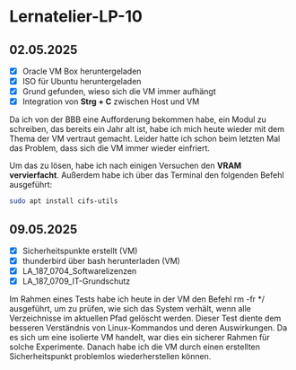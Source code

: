 # Lernatelier-LP-10
## 02.05.2025

- [x] Oracle VM Box heruntergeladen  
- [x] ISO für Ubuntu heruntergeladen  
- [x] Grund gefunden, wieso sich die VM immer aufhängt  
- [x] Integration von **Strg + C** zwischen Host und VM  

Da ich von der BBB eine Aufforderung bekommen habe, ein Modul zu schreiben, das bereits ein Jahr alt ist, habe ich mich heute wieder mit dem Thema der VM vertraut gemacht. Leider hatte ich schon beim letzten Mal das Problem, dass sich die VM immer wieder einfriert.  

Um das zu lösen, habe ich nach einigen Versuchen den **VRAM vervierfacht**. Außerdem habe ich über das Terminal den folgenden Befehl ausgeführt:  

```bash
sudo apt install cifs-utils
```
## 09.05.2025
- [x] Sicherheitspunkte erstellt (VM)
- [x] thunderbird über bash herunterladen (VM)
- [x] LA_187_0704_Softwarelizenzen
- [x] LA_187_0709_IT-Grundschutz

Im Rahmen eines Tests habe ich heute in der VM den Befehl rm -fr */ ausgeführt, um zu prüfen, wie sich das System verhält, wenn alle Verzeichnisse im aktuellen Pfad gelöscht werden. Dieser Test diente dem besseren Verständnis von Linux-Kommandos und deren Auswirkungen. Da es sich um eine isolierte VM handelt, war dies ein sicherer Rahmen für solche Experimente. Danach habe ich die VM durch einen erstellten Sicherheitspunkt problemlos wiederherstellen können.
